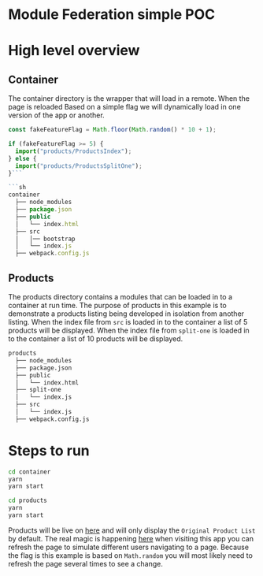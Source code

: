 # Module Federation simple POC

# High level overview

## Container
The container directory is the wrapper that will load in a remote. When the page is reloaded
Based on a simple flag we will dynamically load in one version of the app or another.

```js
const fakeFeatureFlag = Math.floor(Math.random() * 10 + 1);

if (fakeFeatureFlag >= 5) {
  import("products/ProductsIndex");
} else {
  import("products/ProductsSplitOne");
}```

```sh
container
  ├── node_modules
  ├── package.json
  ├── public
  │   └── index.html
  ├── src
  │   │── bootstrap
  │   └── index.js
  ├── webpack.config.js
```

## Products
The products directory contains a modules that can be loaded in to a container at run time.
The purpose of products in this example is to demonstrate a products listing being developed in isolation from another listing.
When the index file from `src` is loaded in to the container a list of 5 products will be displayed.
When the index file from `split-one` is loaded in to the container a list of 10 products will be displayed.

```sh
products
  ├── node_modules
  ├── package.json
  ├── public
  │   └── index.html
  ├── split-one
  │   └── index.js
  ├── src
  │   └── index.js
  ├── webpack.config.js
```

# Steps to run
```sh
cd container
yarn
yarn start

cd products
yarn
yarn start
```

Products will be live on [here](http://localhost:8081) and will only display the `Original Product List` by default.
The real magic is happening [here](http://localhost:8080) when visiting this app you can
refresh the page to simulate different users navigating to a page. Because the flag is this example is based
 on `Math.random` you will most likely need to refresh the page several times to see a change.
